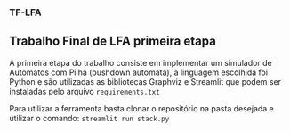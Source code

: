 ### TF-LFA
## Trabalho Final de LFA primeira etapa

A primeira etapa do trabalho consiste em implementar um simulador de Automatos com Pilha (pushdown automata), a linguagem escolhida foi Python e são utilizadas as bibliotecas Graphviz e Streamlit que podem ser instaladas pelo arquivo `requirements.txt`

Para utilizar a ferramenta basta clonar o repositório na pasta desejada e utilizar o comando: `streamlit run stack.py`
